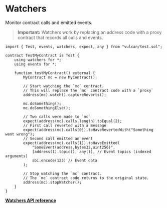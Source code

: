 # Watchers

Monitor contract calls and emitted events.

> **Important:**
> Watchers work by replacing an address code with a proxy contract that records all calls and events.
```solidity
import { Test, events, watchers, expect, any } from "vulcan/test.sol";

contract TestMyContract is Test {
    using watchers for *;
    using events for *;

    function testMyContract() external {
        MyContract mc = new MyContract();

        // Start watching the `mc` contract.
        // This will replace the `mc` contract code with a `proxy`
        address(mc).watch().captureReverts();

        mc.doSomething();
        mc.doSomethingElse();

        // Two calls were made to `mc`
        expect(address(mc).calls.length).toEqual(2);
        // First call reverted with a message
        expect(address(mc).calls[0]).toHaveRevertedWith("Something went wrong");
        // Second call emitted an event
        expect(address(mc).calls[1]).toHaveEmitted(
            "SomeEvent(address,bytes32,uint256)",
            [address(1).topic(), any()], // Event topics (indexed arguments)
            abi.encode(123) // Event data
        );

        // Stop watching the `mc` contract.
        // The `mc` contract code returns to the original state.
        address(mc).stopWatcher();
    }
}
```

[**Watchers API reference**](../reference/modules/watchers.md)
